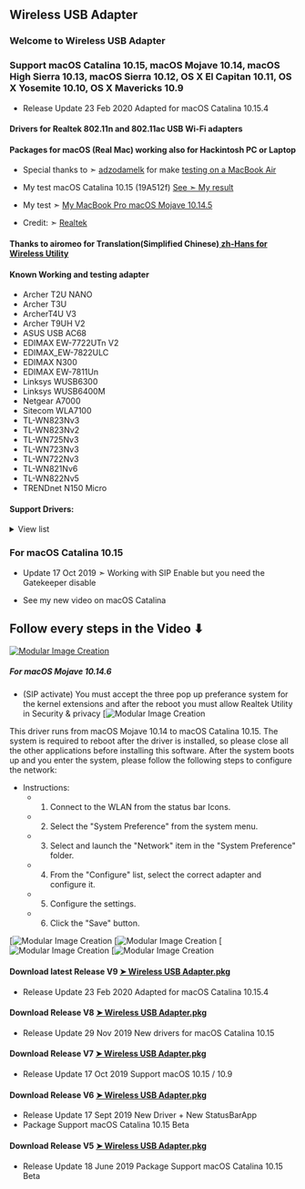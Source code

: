 


## Wireless USB Adapter

### Welcome to Wireless USB Adapter
### Support macOS Catalina 10.15, macOS Mojave 10.14, macOS High Sierra 10.13, macOS Sierra 10.12, OS X El Capitan 10.11, OS X Yosemite 10.10, OS X Mavericks 10.9

- Release Update 23 Feb 2020 Adapted for macOS Catalina 10.15.4

 
#### Drivers for Realtek 802.11n and 802.11ac USB Wi-Fi adapters 

#### Packages for macOS (Real Mac) working also for Hackintosh PC or Laptop


- Special thanks to ➣ [adzodamelk](https://github.com/adzodamelk) for make 
 [testing on a MacBook Air](https://github.com/chris1111/Wireless-USB-Adapter-Clover/issues/3#issuecomment-437034409)
 
- My test macOS Catalina 10.15 (19A512f) [See ➣ My result](https://i25.servimg.com/u/f25/18/50/18/69/captu781.png)

- My test ➣ [My MacBook Pro macOS Mojave 10.14.5](https://i25.servimg.com/u/f25/18/50/18/69/screen27.jpg)

- Credit: ➣ [Realtek](https://www.realtek.com/en/)

#### Thanks to airomeo for Translation(Simplified Chinese)[ zh-Hans for Wireless Utility](https://github.com/chris1111/Wireless-USB-Adapter/issues/44#issuecomment-589582148)
 


#### Known Working and testing adapter 
- Archer T2U NANO
- Archer T3U
- ArcherT4U V3
- Archer T9UH V2
- ASUS USB AC68
- EDIMAX EW-7722UTn V2
- EDIMAX_EW-7822ULC
- EDIMAX N300
- EDIMAX EW-7811Un
- Linksys WUSB6300
- Linksys WUSB6400M
- Netgear A7000
- Sitecom WLA7100
- TL-WN823Nv3
- TL-WN823Nv2
- TL-WN725Nv3
- TL-WN723Nv3
- TL-WN722Nv3
- TL-WN821Nv6
- TL-WN822Nv5
- TRENDnet N150 Micro

#### Support Drivers:
<details> 
  <summary>View list  </summary>
	
- ASUS_USB-N10E_92CU

- ASUS_USB-N13_92CU

- ASUS_USB-N10_92CU

- ASUS_1870_8812BU

- ASUS_USB-N10E_92CU

- ASUS_USB-N10_92CU

- ASUS_USB-N13_92CU

- ASUS_USB-AC53_8812BU

- ASUS_USB-AC55B1_8812BU

- ASUS_USB-AC56_8812AU

- ASUS_USB-AC55_8812BU

- ASUS_USB-AC68ALL_8814AU

- ASUS_USB-AC68CE_8814AU

- ASUS_USB-AC68FCC_8814AU

- AboCom_8178_92CU

- AboCom_0811_8811AU

- AboCom_8189_92CU

- AboCom_92EU

- AboCom_88EU

- AboCom_AC_8812AU

- AboCom_AC_8812AU

- Actiontec_8811AU

- AirTies_Air2520_8811AU

- AirTies_Air2525_8811AU

- AboCom_8178_92CU

- AboCom_8189_92CU

- Actiontec_8105_SingleBand_8811AU

- Actiontec_8108_DualBand_8811AU

- Amigo_92CU

- Amigo_92CU

- AzureWave_92CU

- Belkin_1004_92CU

- Belkin_1102_92CU

- Belkin_2102_92CU

- Belkin_2103_92CU

- Belkin_92DUVS_1105

- Belkin_92DUVS_110A

- Belkin_92DUVS_120A

- Belkin_F9L1106_v2_8812AU

- Belkin_F9L1106v2_8812AU

- Buffallo_25D_8812AU

- Buffallo_433DM_8811AU

- Buffallo_WI_U2_433DHP_8811AU

- Buffallo_WLP_U2_433DHP_8811AU

- Compare-8010_92CU

- Compare-8011_92CU

- Corega_92CU

- DLink_DWA121_92CU

- DLink_DWA123_92CU

- DLink_DWA131B1_92CU

- DLink_DWA132_92CU

- DLink_DWA133_92CU

- DLink_DWA123_88EU

- DLink_DWA125_88EU

- DLink_DWA131C1_92EU

- DLink_DWA131E_92EU

- DLink_DWA171_8812AU

- DLink_DWA182B1_8812AU

- DLink_DWA182_8812AU

- DLink_DWA192_8814AU

- DLink_GO_USB_N150_88EU

- ELECOM_WDC300SU2S_92CU

- ELECOM_8811AU

- ELECOM_WDB433SU2M_8811AU

- ELECOM_WDC1300DU3_8814AU

- ELECOM_WDC1300SU3_8814AU

- ELECOM_WDC150SU2M_88EU

- ELECOM_WDC433DU2_8812AU

- ELECOM_WDC433SU2M2_8811AU

- EDIMAX- EW-7722UTn V2 

- EDIMAX N300

- EDIMAX EW-7811Un

- Edimax_AC1750_8814AU

- Edimax_AC1750_A834_8814AU

- Edimax_AC600_8812AU

- Edimax_EW-7611ULB_8723BU

- Edimax_EW-7811UAC_8812AU

- Edimax_EW-7822UAC_8812AU

- Edimax_EW-7822ULC_8812AU

- Edimax_GLP_8812AU

- Edimax_7811_92CU

- Edimax_7822_92CU

- Feixun_90_92CU

- Feixun_91_92CU

- EnGenius_AC_8812AU

- HP_92CU

- Hawking_HWDN3_92CU

- Hawking_HWUN4_92CU

- Hercules_HWUm300_92CU

- Hercules_HWUp150_92CU

- Hawking_8812AU

- Hawking_HW7ACU_8812AU

- IO_DATA_AC433UM_8812AU

- O_DATA_WN-AC867U_8812AU

- Infocus_INA-LCKEY_8812AU

- IO_DATA_92CU

- Linksys_WUSB6300_8812AU

- Logitec_92CU

- Loopcomm_ACA1_8812AU

- Netgear_A7000

- Netgear_N300MA_92CU

- Netgear_WNA1000M_92CU

- Netgear_WNA3100M_92CU

- Netgear_A6100_8812AU

- Netgear_A6200v2_8812AU

- PCI_BT-Micro3H2X_92CU

- PCI_GW_USEco300_92CU

- PCI_GW_USLight_92CU

- PCI_GW_USNano2_92CU

- PCI_GW_USValue_EZ_92CU

- PCI_SW_WF02-AD15_92CU

- PCI_GW-300S_92EU

- PCI_GW-450S_8812AU

- PCI_GW-900D_8812AU

- Proxim_USB-9100_8812AU

- RTL8188CTV

- RTL8188CTV_0A8A

- RTL8188CTV_8011

- RTL8188CU

- RTL8188CUS_1E1E

- RTL8188CUS_2E2E

- RTL8188CUS_5088

- RTL8188CUS_Combo

- RTL8188CUS_Combo_AFF8

- RTL8188CUS_Combo_AFFB

- RTL8188CUS_Combo_AFFC

- RTL8188CUS_Solo

- RTL8188CUS_VL

- RTL8188CUS_solo_AFF7

- RTL8188CUS_solo_AFF9

- RTL8188CUS_solo_AFFA

- RTL8188RU

- RTL8188RU_Netcore

- RTL8192CU

- RTL8192CU_8177

- RTL8192CU_8178

- RTL8192DU_VS

- RTL8188EU

- RTL8188EU_ETV

- RTL8188EU_VAU

- RTL8192EU

- RTL8192EU-2

- RTL8811AU

- RTL8812AU

- RTL8812AU-VL

- RTL8812AU-VN

- RTL8812AU-VS

- RTL8814AU

- Sitecom_WL365_92CU

- Sitecom_WLA1001v1_92CU

- Sitecom_WLA2102_92CU

- Sitecom_WLA4001_92CU

- Sitecom_WLA1100_88EU

- Sitecom_WLA2104_8812AU

- Sitecom_WLA7100_8812AU

- Sitecom_WLA8100_8814AU

- TPLink-Archer_T2U_NANO

- TL-WN823Nv3

- TL-WN725Nv3

- TL-WN723Nv3

- TL-WN722Nv3

- TL-WN821Nv6

- TPLink_92CU

- TPLink_821v5_92EU

- TPLink_822v4_92EU

- TPLink_823v2_92EU

- TPLink_8812AU_1

- TPLink_8812AU_2

- TPLink_8812AU_3

- TPLink_88EUSU

- TPLink_T4UH_8812AU

- TPLink_T4U_8812AU

- TPLink_T9UH_8814AU

- TRENDnet N150 Micro

- Trendnet_624D_92CU

- Trendnet_648B_92CU

- Trendnet_92DUVS

- TrendNet_TEW804B_8812AU

- TrendNet_TEW805B_8812AU

- TrendNet_TEW809UB_8814AU

- Western_AC_8812AU

- ZyXEL_AC_8812AU

- ZyXEL_92CU
				

</details>


### For macOS Catalina 10.15
- Update 17 Oct 2019 ➣ Working with SIP Enable but you need the Gatekeeper disable 

- See my new video on macOS Catalina
## Follow every steps in the Video ⬇︎
[![Modular Image Creation](https://i.ibb.co/K5bFrB5/VIDEO.png)](https://youtu.be/x_mg0lCSghM)




##### For macOS Mojave 10.14.6
- (SIP activate) You must accept the three pop up preferance system for the kernel extensions and after the reboot you must allow Realtek Utility in Security & privacy
[![Modular Image Creation](https://i25.servimg.com/u/f25/18/50/18/69/screen97.png)


This driver runs from macOS Mojave 10.14 to macOS Catalina 10.15.
The system is required to reboot after the driver is installed, so please close all the other applications before installing this software. After the system boots up and you enter the system, please follow the following steps to configure the network:

- Instructions:
    - 1. Connect to the WLAN from the status bar Icons.
    - 2. Select the "System Preference" from the system menu.
    - 3. Select and launch the "Network" item in the "System Preference" folder.
    - 4. From the "Configure" list, select the correct adapter and configure it.
    - 5. Configure the settings.
    - 6. Click the "Save" button.
 
[![Modular Image Creation](https://i25.servimg.com/u/f25/18/50/18/69/screen64.png)
[![Modular Image Creation](https://i25.servimg.com/u/f25/18/50/18/69/screen95.png)
[![Modular Image Creation](https://i25.servimg.com/u/f25/18/50/18/69/screen96.png)
[![Modular Image Creation](https://i25.servimg.com/u/f25/18/50/18/69/scree108.png)

#### Download latest Release V9 [➤ Wireless USB Adapter.pkg ](https://github.com/chris1111/Wireless-USB-Adapter/releases/tag/V9)
- Release Update 23 Feb 2020 Adapted for macOS Catalina 10.15.4

#### Download Release V8 [➤ Wireless USB Adapter.pkg ](https://github.com/chris1111/Wireless-USB-Adapter/releases/tag/V8)
- Release Update 29 Nov 2019 New drivers for macOS Catalina 10.15

#### Download Release V7 [➤ Wireless USB Adapter.pkg ](https://github.com/chris1111/Wireless-USB-Adapter/releases/tag/V7)
- Release Update 17 Oct 2019 Support macOS 10.15 / 10.9

#### Download Release V6 [➤ Wireless USB Adapter.pkg ](https://github.com/chris1111/Wireless-USB-Adapter/releases/tag/V6)
- Release Update 17 Sept 2019 New Driver + New StatusBarApp
- Package Support macOS Catalina 10.15 Beta 

#### Download Release V5 [➤ Wireless USB Adapter.pkg ](https://github.com/chris1111/Wireless-USB-Adapter/releases/tag/V5)
- Release Update 18 June 2019 Package Support macOS Catalina 10.15 Beta 

